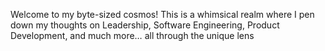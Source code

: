 Welcome to my byte-sized cosmos! This is a whimsical realm where I pen down my thoughts on Leadership, Software Engineering, Product Development, and much more… all through the unique lens